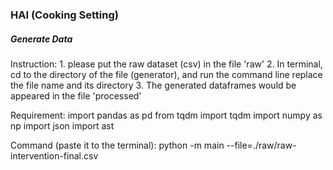 ### HAI (Cooking Setting)

##### Generate Data
 
Instruction:
	1. please put the raw dataset (csv) in the file 'raw'
	2. In terminal, cd to the directory of the file (generator), and run the command line
	replace the file name and its directory
	3. The generated dataframes would be appeared in the file 'processed'

Requirement:
	import pandas as pd
	from tqdm import tqdm
	import numpy as np
	import json
	import ast

Command (paste it to the terminal):
	python -m main --file=./raw/raw-intervention-final.csv  
